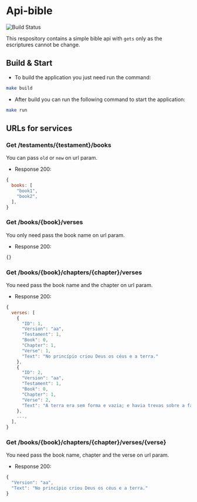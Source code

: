 # Api-bible

![Build Status](https://travis-ci.org/alexfernandessd/api-bible.svg?branch=master)

This respository contains a simple bible api with `gets` only as the escriptures cannot be change.

## Build & Start

- To build the application you just need run the command: 
```sh
make build
```
- After build you can run the following command to start the application:
```sh
make run
```

## URLs for services

### Get /testaments/{testament}/books

You can pass `old` or `new` on url param.

- Response 200:
```js
{
  books: [
    "book1",
    "book2",
  ],
}
```

### Get /books/{book}/verses

You only need pass the book name on url param.

- Response 200:
```js
{}
```

### Get /books/{book}/chapters/{chapter}/verses

You need pass the book name and the chapter on url param.

- Response 200:
```js
{
  verses: [
    {
      "ID": 1,
      "Version": "aa",
      "Testament": 1,
      "Book": 0,
      "Chapter": 1,
      "Verse": 1,
      "Text": "No princípio criou Deus os céus e a terra."
    },
    {
      "ID": 2,
      "Version": "aa",
      "Testament": 1,
      "Book": 0,
      "Chapter": 1,
      "Verse": 2,
      "Text": "A terra era sem forma e vazia; e havia trevas sobre a face do abismo, mas o Espírito de Deus pairava sobre a face das águas."
    },
    ...,
  ],
}
```

### Get /books/{book}/chapters/{chapter}/verses/{verse}

You need pass the book name, chapter and the verse on url param.

- Response 200:
```js
{
  "Version": "aa",
  "Text": "No princípio criou Deus os céus e a terra."
}
```